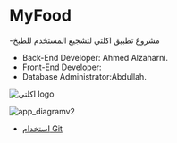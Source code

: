 # MyFood
-مشروع تطبيق اكلتي لتشجيع المستخدم للطبخ

- Back-End Developer: Ahmed Alzaharni.
- Front-End Developer:
- Database Administrator:Abdullah.


![اكلتي logo](https://user-images.githubusercontent.com/26899187/152952003-15cd4bc9-6c76-4876-b75d-c6ae8b104a13.png)


![app_diagramv2](https://user-images.githubusercontent.com/98816647/152978298-e5d22447-ea0b-4277-843e-5fd188461cb1.jpeg)


* [استخدام Git](https://github.com/ctiProgramming1/tools/wiki/Git)
